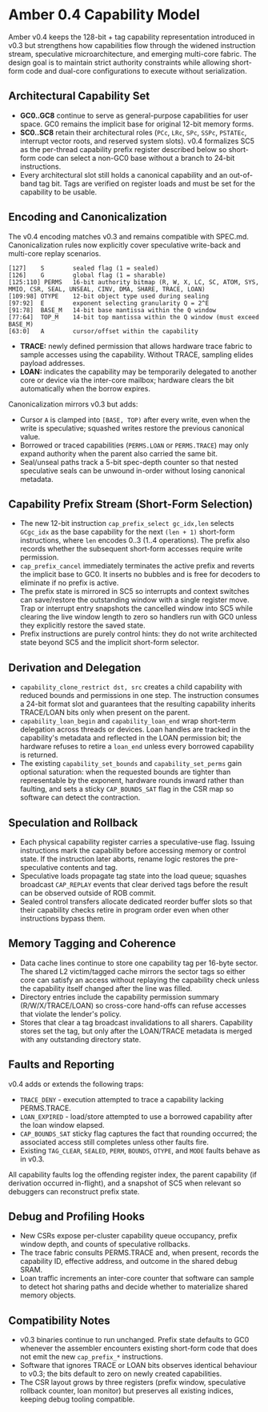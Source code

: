 # Amber 0.4 Capability Model

Amber v0.4 keeps the 128-bit + tag capability representation introduced in v0.3 but strengthens how capabilities flow through the widened instruction stream, speculative microarchitecture, and emerging multi-core fabric. The design goal is to maintain strict authority constraints while allowing short-form code and dual-core configurations to execute without serialization.

## Architectural Capability Set

- **GC0..GC8** continue to serve as general-purpose capabilities for user space. GC0 remains the implicit base for original 12-bit memory forms.
- **SC0..SC8** retain their architectural roles (`PCc`, `LRc`, `SPc`, `SSPc`, `PSTATEc`, interrupt vector roots, and reserved system slots). v0.4 formalizes SC5 as the per-thread capability prefix register described below so short-form code can select a non-GC0 base without a branch to 24-bit instructions.
- Every architectural slot still holds a canonical capability and an out-of-band tag bit. Tags are verified on register loads and must be set for the capability to be usable.

## Encoding and Canonicalization

The v0.4 encoding matches v0.3 and remains compatible with SPEC.md. Canonicalization rules now explicitly cover speculative write-back and multi-core replay scenarios.

```
[127]    S        sealed flag (1 = sealed)
[126]    G        global flag (1 = sharable)
[125:110] PERMS   16-bit authority bitmap (R, W, X, LC, SC, ATOM, SYS, MMIO, CSR, SEAL, UNSEAL, CINV, DMA, SHARE, TRACE, LOAN)
[109:98] OTYPE    12-bit object type used during sealing
[97:92]  E        exponent selecting granularity Q = 2^E
[91:78]  BASE_M   14-bit base mantissa within the Q window
[77:64]  TOP_M    14-bit top mantissa within the Q window (must exceed BASE_M)
[63:0]   A        cursor/offset within the capability
```

- **TRACE:** newly defined permission that allows hardware trace fabric to sample accesses using the capability. Without TRACE, sampling elides payload addresses.
- **LOAN:** indicates the capability may be temporarily delegated to another core or device via the inter-core mailbox; hardware clears the bit automatically when the borrow expires.

Canonicalization mirrors v0.3 but adds:

- Cursor `A` is clamped into `[BASE, TOP)` after every write, even when the write is speculative; squashed writes restore the previous canonical value.
- Borrowed or traced capabilities (`PERMS.LOAN` or `PERMS.TRACE`) may only expand authority when the parent also carried the same bit.
- Seal/unseal paths track a 5-bit spec-depth counter so that nested speculative seals can be unwound in-order without losing canonical metadata.

## Capability Prefix Stream (Short-Form Selection)

- The new 12-bit instruction `cap_prefix_select gc_idx,len` selects `GCgc_idx` as the base capability for the next `(len + 1)` short-form instructions, where `len` encodes 0..3 (1..4 operations). The prefix also records whether the subsequent short-form accesses require write permission.
- `cap_prefix_cancel` immediately terminates the active prefix and reverts the implicit base to GC0. It inserts no bubbles and is free for decoders to eliminate if no prefix is active.
- The prefix state is mirrored in SC5 so interrupts and context switches can save/restore the outstanding window with a single register move. Trap or interrupt entry snapshots the cancelled window into SC5 while clearing the live window length to zero so handlers run with GC0 unless they explicitly restore the saved state.
- Prefix instructions are purely control hints: they do not write architected state beyond SC5 and the implicit short-form selector.

## Derivation and Delegation

- `capability_clone_restrict dst, src` creates a child capability with reduced bounds and permissions in one step. The instruction consumes a 24-bit format slot and guarantees that the resulting capability inherits TRACE/LOAN bits only when present on the parent.
- `capability_loan_begin` and `capability_loan_end` wrap short-term delegation across threads or devices. Loan handles are tracked in the capability's metadata and reflected in the LOAN permission bit; the hardware refuses to retire a `loan_end` unless every borrowed capability is returned.
- The existing `capability_set_bounds` and `capability_set_perms` gain optional saturation: when the requested bounds are tighter than representable by the exponent, hardware rounds inward rather than faulting, and sets a sticky `CAP_BOUNDS_SAT` flag in the CSR map so software can detect the contraction.

## Speculation and Rollback

- Each physical capability register carries a speculative-use flag. Issuing instructions mark the capability before accessing memory or control state. If the instruction later aborts, rename logic restores the pre-speculative contents and tag.
- Speculative loads propagate tag state into the load queue; squashes broadcast `CAP_REPLAY` events that clear derived tags before the result can be observed outside of ROB commit.
- Sealed control transfers allocate dedicated reorder buffer slots so that their capability checks retire in program order even when other instructions bypass them.

## Memory Tagging and Coherence

- Data cache lines continue to store one capability tag per 16-byte sector. The shared L2 victim/tagged cache mirrors the sector tags so either core can satisfy an access without replaying the capability check unless the capability itself changed after the line was filled.
- Directory entries include the capability permission summary (R/W/X/TRACE/LOAN) so cross-core hand-offs can refuse accesses that violate the lender's policy.
- Stores that clear a tag broadcast invalidations to all sharers. Capability stores set the tag, but only after the LOAN/TRACE metadata is merged with any outstanding directory state.

## Faults and Reporting

v0.4 adds or extends the following traps:

- `TRACE_DENY` - execution attempted to trace a capability lacking PERMS.TRACE.
- `LOAN_EXPIRED` - load/store attempted to use a borrowed capability after the loan window elapsed.
- `CAP_BOUNDS_SAT` sticky flag captures the fact that rounding occurred; the associated access still completes unless other faults fire.
- Existing `TAG_CLEAR`, `SEALED`, `PERM`, `BOUNDS`, `OTYPE`, and `MODE` faults behave as in v0.3.

All capability faults log the offending register index, the parent capability (if derivation occurred in-flight), and a snapshot of SC5 when relevant so debuggers can reconstruct prefix state.

## Debug and Profiling Hooks

- New CSRs expose per-cluster capability queue occupancy, prefix window depth, and counts of speculative rollbacks.
- The trace fabric consults PERMS.TRACE and, when present, records the capability ID, effective address, and outcome in the shared debug SRAM.
- Loan traffic increments an inter-core counter that software can sample to detect hot sharing paths and decide whether to materialize shared memory objects.

## Compatibility Notes

- v0.3 binaries continue to run unchanged. Prefix state defaults to GC0 whenever the assembler encounters existing short-form code that does not emit the new `cap_prefix_*` instructions.
- Software that ignores TRACE or LOAN bits observes identical behaviour to v0.3; the bits default to zero on newly created capabilities.
- The CSR layout grows by three registers (prefix window, speculative rollback counter, loan monitor) but preserves all existing indices, keeping debug tooling compatible.
